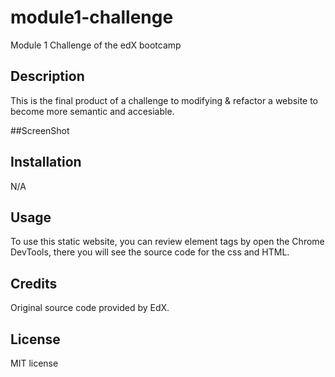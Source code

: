 # module1-challenge
Module 1 Challenge of the edX bootcamp

## Description
This is the final product of a challenge to modifying & refactor a website to become more semantic and accesiable.

##ScreenShot


## Installation
N/A

## Usage
To use this static website, you can review element tags by open the Chrome DevTools, there you will see the source code for the css and HTML.

## Credits
Original source code provided by EdX.

## License
MIT license

